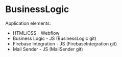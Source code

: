 # BusinessLogic

Application elements:

- HTML/CSS - Webflow
- Business Logic - JS (BusinessLogic git)
- Firebase Integration - JS (FirebaseIntegration git)
- Mail Sender - JS (MailSender git)

